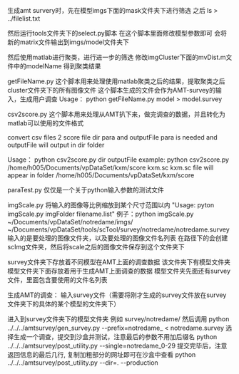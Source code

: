 生成amt survery时，先在模型imgs下面的mask文件夹下进行筛选
之后 ls > ../filelist.txt

然后运行tools文件夹下的select.py脚本
    在这个脚本里面修改模型参数即可
    会将新的matrix文件输出到imgs/model文件夹下

然后使用matlab进行聚类，进行进一步的筛选
修改imgCluster下面的mvDist.m文件中的modelName
得到聚类结果

getFileName.py 这个脚本用来处理使用matlab聚类之后的结果，提取聚类之后cluster文件夹下的所有图像文件
这个脚本生成的文件会作为AMT-survey的输入，生成用户调查
Usage：
python getFileName.py model > model.survey

csv2score.py 这个脚本用来处理从AMT扒下来，做完调查的数据，并且转化为matlab可以使用的文件格式

convert csv files 2 score file
dir para and outputFile para is needed
and outputFile will output in dir folder

Usage： python csv2score.py dir outputFile
example:
python csv2score.py /home/h005/Documents/vpDataSet/kxm/score kxm.sc
kxm.sc file will appear in folder /home/h005/Documents/vpDataSet/kxm/score

paraTest.py 仅仅是一个关于python输入参数的测试文件

imgScale.py 将输入的图像等比例缩放到某个尺寸范围以内
"Usage: pyton imgScale.py imgFolder filename.list"
例子：python imgScale.py ~/Documents/vpDataSet/notredame/imgs/ ~/Documents/vpDataSet/tools/scTool/survey/notredame/notredame.survey
输入的是要处理的图像文件夹，以及要处理的图像文件名列表
在路径下的会创建scImg文件夹，然后将scale之后的图像文件保存到这个文件夹下

survey文件夹下存放着不同模型在AMT上面的调查数据
  该文件夹下有模型文件夹
    模型文件夹下面存放着用于生成AMT上面调查的数据
    模型文件夹先面还有survey文件，里面包含要使用的文件名列表

生成AMT的调查：
  输入survey文件（需要将刚才生成的survey文件放在survey文件夹下的具体的某个模型的文件夹下）

  进入到survey文件夹下的模型文件夹
  例如 survey/notredame/
  然后调用
  python ../../../amtsurvey/gen_survey.py --prefix=notredame_ < notredame.survey
  选择生成一个调查，提交到沙盒并测试，注意最后的参数不用加后缀名
  python ../../../amtsurvey/post_utility.py --single=notredame_0-29
  提交完毕后，注意返回信息的最后几行, 复制加粗部分的网址即可在沙盒中查看
  python ../../../amtsurvey/post_utility.py --dir=. --production

